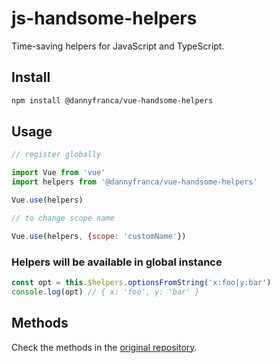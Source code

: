 # js-handsome-helpers

Time-saving helpers for JavaScript and TypeScript.

## Install

```bash
npm install @dannyfranca/vue-handsome-helpers
```

## Usage

```js
// register globally

import Vue from 'vue'
import helpers from '@dannyfranca/vue-handsome-helpers'

Vue.use(helpers)
```
```js
// to change scope name

Vue.use(helpers, {scope: 'customName'})
```

### Helpers will be available in global instance

```js
const opt = this.$helpers.optionsFromString('x:foo|y:bar')
console.log(opt) // { x: 'foo', y: 'bar' }
```

## Methods
Check the methods in the [original repository](https://github.com/dannyfranca/js-handsome-helpers).
